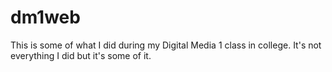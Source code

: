 # dm1web
This is some of what I did during my Digital Media 1 class in college. It's not everything I did but it's some of it.
